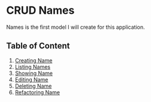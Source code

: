 CRUD Names
==================================================
Names is the first model I will create for this application.

## Table of Content
1. [Creating Name](/Creating_Name.md)
2. [Listing Names](/Listing_Names.md)
3. [Showing Name](/Showing_Name.md)
4. [Editing Name](/Editing_Name.md)
5. [Deleting Name](/Deleting_Name.md)
6. [Refactoring Name](/Refactoring_Name.md)
